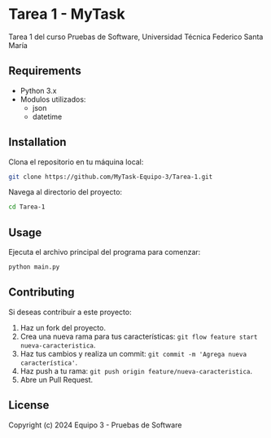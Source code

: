 # Tarea 1 - MyTask

Tarea 1 del curso Pruebas de Software, Universidad Técnica Federico Santa María

## Requirements

* Python 3.x
* Modulos utilizados:
    - json
    - datetime

## Installation

Clona el repositorio en tu máquina local:

```bash
git clone https://github.com/MyTask-Equipo-3/Tarea-1.git
```
Navega al directorio del proyecto:
```bash
cd Tarea-1
```

## Usage

Ejecuta el archivo principal del programa para comenzar:

```bash
python main.py
```

## Contributing

Si deseas contribuir a este proyecto:

1. Haz un fork del proyecto.
2. Crea una nueva rama para tus características: ```git flow feature start nueva-caracteristica```.
3. Haz tus cambios y realiza un commit: ```git commit -m 'Agrega nueva característica'```.
4. Haz push a tu rama: ```git push origin feature/nueva-caracteristica```.
5. Abre un Pull Request.

## License

Copyright (c) 2024 Equipo 3 - Pruebas de Software